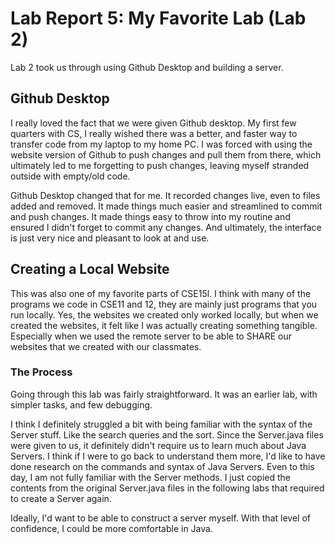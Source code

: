 # Lab Report 5: My Favorite Lab (Lab 2)

Lab 2 took us through using Github Desktop and building a server.

## Github Desktop

I really loved the fact that we were given Github desktop. My first few quarters with CS, I really wished there was a better, and faster way to transfer
code from my laptop to my home PC. I was forced with using the website version of Github to push changes and pull them from there, which ultimately led to
me forgetting to push changes, leaving myself stranded outside with empty/old code.

Github Desktop changed that for me. It recorded changes live, even to files added and removed. It made things much easier and streamlined to commit and 
push changes. It made things easy to throw into my routine and ensured I didn't forget to commit any changes. And ultimately, the interface is just very
nice and pleasant to look at and use.

## Creating a Local Website

This was also one of my favorite parts of CSE15l. I think with many of the programs we code in CSE11 and 12, they are mainly just programs that you run 
locally. Yes, the websites we created only worked locally, but when we created the websites, it felt like I was actually creating something tangible.
Especially when we used the remote server to be able to SHARE our websites that we created with our classmates.

### The Process

Going through this lab was fairly straightforward. It was an earlier lab, with simpler tasks, and few debugging.

I think I definitely struggled a bit with being familiar with the syntax of the Server stuff. Like the search queries and the sort. Since the Server.java
files were given to us, it definitely didn't require us to learn much about Java Servers. I think if I were to go back to understand them more, I'd like to
have done research on the commands and syntax of Java Servers. Even to this day, I am not fully familiar with the Server methods. I just copied the contents
from the original Server.java files in the following labs that required to create a Server again.

Ideally, I'd want to be able to construct a server myself. With that level of confidence, I could be more comfortable in Java.
